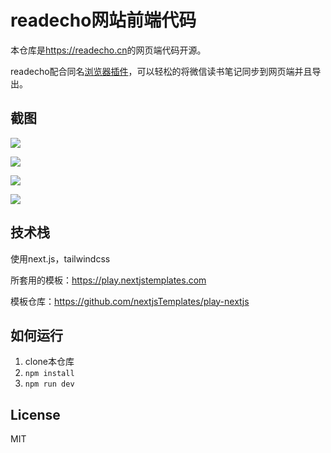 # readecho网站前端代码

本仓库是<https://readecho.cn>的网页端代码开源。

readecho配合同名[浏览器插件](https://chromewebstore.google.com/detail/readecho-%E5%90%8C%E6%AD%A5%E4%BD%A0%E7%9A%84%E5%BE%AE%E4%BF%A1%E8%AF%BB%E4%B9%A6%E7%AC%94%E8%AE%B0/ibinnfpnfbcfdblmjpmjjmffcjlcadig)，可以轻松的将微信读书笔记同步到网页端并且导出。

## 截图

![](https://cdn.mundane.ink/202408222354966.png)

![](https://cdn.mundane.ink/202408222355262.png)

![](https://cdn.mundane.ink/202408222355760.png)

![](https://cdn.mundane.ink/202408222355802.png)

## 技术栈

使用next.js，tailwindcss

所套用的模板：https://play.nextjstemplates.com

模板仓库：https://github.com/nextjsTemplates/play-nextjs

## 如何运行

1. clone本仓库
2. `npm install`
3. `npm run dev`

## License

MIT
